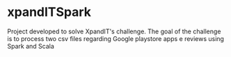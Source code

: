 # xpandITSpark
Project developed to solve XpandIT's challenge. The goal of the challenge is to process two csv files regarding Google playstore apps e reviews using Spark and Scala
